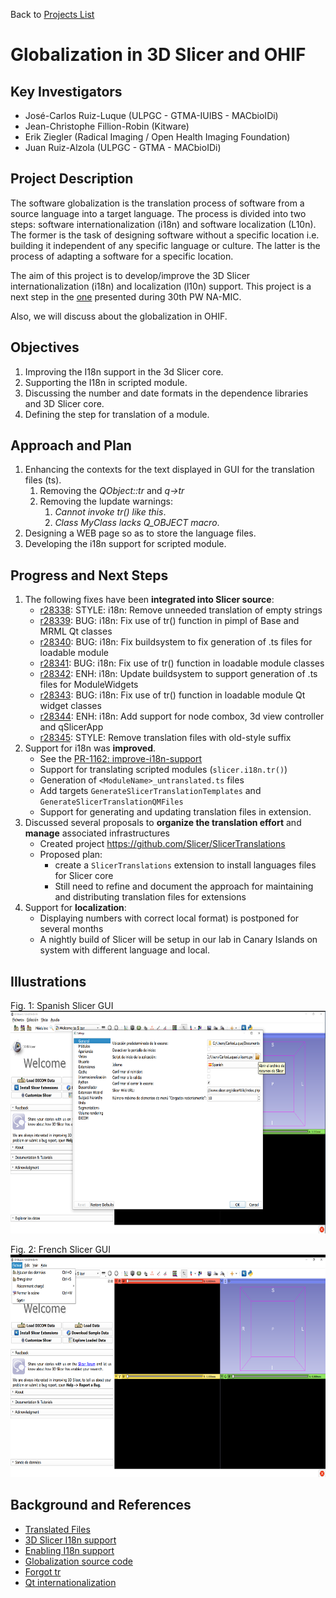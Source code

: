 Back to [Projects List](../../README.md#ProjectsList)

# Globalization in 3D Slicer and OHIF

## Key Investigators

- José-Carlos Ruiz-Luque (ULPGC - GTMA-IUIBS - MACbioIDi)
- Jean-Christophe Fillion-Robin (Kitware)
- Erik Ziegler (Radical Imaging / Open Health Imaging Foundation)
- Juan Ruiz-Alzola (ULPGC - GTMA - MACbioIDi)

## Project Description

The software globalization is the translation process of software from a source language into a target language. The process is divided into two steps: software internationalization (i18n) and software localization (L10n). The former is the task of designing software without a specific location i.e. building it independent of any specific language or culture. The latter is the process of adapting a software for a specific location. 

The aim of this project is to develop/improve the 3D Slicer internationalization (i18n) and localization (l10n) support. This project is a next step in the [one](https://github.com/NA-MIC/ProjectWeek/blob/master/PW30_2019_GranCanaria/Projects/UltrasoundSimulatorTraining/README.md) presented during 30th PW NA-MIC.  

Also, we will discuss about the globalization in OHIF.

## Objectives

1. Improving the I18n support in the 3d Slicer core.
1. Supporting the I18n in scripted module.
1. Discussing the number and date formats in the dependence libraries and 3D Slicer core.
1. Defining the step for translation of a module.


## Approach and Plan

1. Enhancing the contexts for the text displayed in GUI for the translation files (ts).
    1. Removing the *QObject::tr* and *q->tr*
    1. Removing the lupdate warnings: 
        1. *Cannot invoke tr() like this*.
        1. *Class MyClass lacks Q_OBJECT macro*.
1. Designing a WEB page so as to store the language files. 
1. Developing the i18n support for scripted module.

## Progress and Next Steps

1. The following fixes have been **integrated into Slicer source**:
   * [r28338](http://viewvc.slicer.org/viewvc.cgi/Slicer4?view=revision&revision=28338): STYLE: i18n: Remove unneeded translation of empty strings
   * [r28339](http://viewvc.slicer.org/viewvc.cgi/Slicer4?view=revision&revision=28339): BUG: i18n: Fix use of tr() function in pimpl of Base and MRML Qt classes
   * [r28340](http://viewvc.slicer.org/viewvc.cgi/Slicer4?view=revision&revision=28340): BUG: i18n: Fix buildsystem to fix generation of .ts files for loadable module
   * [r28341](http://viewvc.slicer.org/viewvc.cgi/Slicer4?view=revision&revision=28341): BUG: i18n: Fix use of tr() function in loadable module classes
   * [r28342](http://viewvc.slicer.org/viewvc.cgi/Slicer4?view=revision&revision=28342): ENH: i18n: Update buildsystem to support generation of .ts files for ModuleWidgets
   * [r28343](http://viewvc.slicer.org/viewvc.cgi/Slicer4?view=revision&revision=28343): BUG: i18n: Fix use of tr() function in loadable module Qt widget classes
   * [r28344](http://viewvc.slicer.org/viewvc.cgi/Slicer4?view=revision&revision=28344): ENH: i18n: Add support for node combox, 3d view controller and qSlicerApp
   * [r28345](http://viewvc.slicer.org/viewvc.cgi/Slicer4?view=revision&revision=28345): STYLE: Remove translation files with old-style suffix
1. Support for i18n was **improved**.
   * See the  [PR-1162: improve-i18n-support](https://github.com/Slicer/Slicer/pull/1162)
   * Support for translating scripted modules (`slicer.i18n.tr()`)
   * Generation of `<ModuleName>_untranslated.ts` files
   * Add targets `GenerateSlicerTranslationTemplates` and `GenerateSlicerTranslationQMFiles`
   * Support for generating and updating translation files in extension.
1. Discussed several proposals to **organize the translation effort** and **manage** associated infrastructures
   * Created project https://github.com/Slicer/SlicerTranslations
   * Proposed plan:
      * create a `SlicerTranslations` extension to install languages files for Slicer core
      * Still need to refine and document the approach for maintaining and distributing translation files for extensions
1. Support for **localization**:
   * Displaying numbers with correct local format) is postponed for several months
   * A nightly build of Slicer will be setup in our lab in Canary Islands on system with different language and local.

## Illustrations
Fig. 1: Spanish Slicer GUI
<img src="SpanishGUISlicer.png" width="652" height="356"> 

Fig. 2: French Slicer GUI
<img src="FrenchGUISlicer.png" width="652" height="356"> 

## Background and References
- [Translated Files](https://mt4sd.github.io/SlicerTranslatedFiles/)
- [3D Slicer I18n support](https://www.slicer.org/wiki/Documentation/Labs/I18N)
- [Enabling I18n support ](https://discourse.slicer.org/t/slicer-internationalization/579)  
- [Globalization source code](https://github.com/mt4sd/Slicer/tree/support_i18n_l10n)
- [Forgot tr](https://doc.qt.io/archives/qq/qq03-swedish-chef.html)
- [Qt internationalization](https://doc.qt.io/qt-5/internationalization.html)
